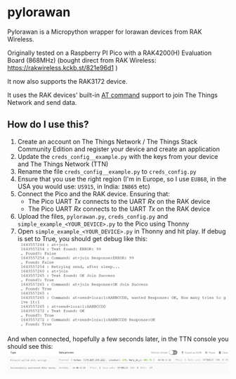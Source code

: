 # pylorawan 

Pylorawan is a Micropython wrapper for lorawan devices from RAK Wireless.

Originally tested on a Raspberry PI Pico with a RAK4200(H) Evaluation Board (868MHz) (bought direct from RAK Wireless: https://rakwireless.kckb.st/821e96d1 )

It now also supports the RAK3172 device.

It uses the RAK devices' built-in [AT command](https://en.wikipedia.org/wiki/Hayes_command_set) support to join The Things Network and send data.

## How do I use this?

1. Create an account on The Things Network / The Things Stack Community Edition and register your device and create an application
1. Update the `creds_config__example.py` with the keys from your device and The Things Network (TTN)
1. Rename the file `creds_config__example.py` to `creds_config.py`
1. Ensure that you use the right region (I'm in Europe, so I use `EU868`, in the USA you would use: `US915`, in India: `IN865` etc)
1. Connect the Pico and the RAK device. Ensuring that:
    - The Pico UART *Tx* connects to the UART *Rx* on the RAK device 
    - The Pico UART *Rx* connects to the UART *Tx* on the RAK device 
1. Upload the files, `pylorawan.py`, `creds_config.py` and `simple_example_<YOUR_DEVICE>.py` to the Pico using Thonny
1. Open `simple_example_<YOUR_DEVICE>.py` in Thonny and hit play. If debug is set to True, you should get debug like this:
![Thonny Pylorawan Debug of OTAA Join](screenshot_thonny_debug_join.png "Thonny Pylorawan Debug of OTAA Join")

And when connected, hopefully a few seconds later, in the TTN console you should see this:
![TTN showing the message we sent](screenshot_ttn_receiving_the_message.png "TTN showing the message we sent")

